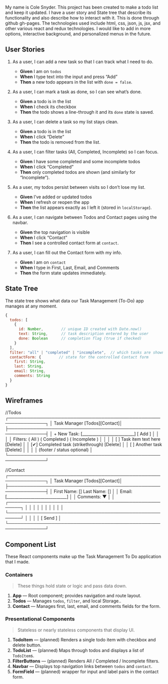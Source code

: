 My name is Cole Snyder. This project has been created to make a todo list and keep it updated. I have a user story and State tree that describe its functionality and also describe how to interact with it. This is done through github gh-pages. The technologies used include html, css, json, js, jsx, and other various react and redux technologies. I would like to add in more options, interactive background, and personalized menus in the future.

## User Stories

1. As a user, I can add a new task so that I can track what I need to do.

   - **Given** I am on `todos`
   - **When** I type text into the input and press “Add”
   - **Then** a new todo appears in the list with `done = false`.

2. As a user, I can mark a task as done, so I can see what’s done.

   - **Given** a todo is in the list
   - **When** I check its checkbox
   - **Then** the todo shows a line-through it and its `done` state is saved.

3. As a user, I can delete a task so my list stays clean.

   - **Given** a todo is in the list
   - **When** I click “Delete”
   - **Then** the todo is removed from the list.

4. As a user, I can filter tasks (All, Completed, Incomplete) so I can focus.

   - **Given** I have some completed and some incomplete todos
   - **When** I click “Completed”
   - **Then** only completed todos are shown (and similarly for “Incomplete”).

5. As a user, my todos persist between visits so I don’t lose my list.

   - **Given** I’ve added or updated todos
   - **When** I refresh or reopen the app
   - **Then** the list appears exactly as I left it (stored in `localStorage`).

6. As a user, I can navigate between Todos and Contact pages using the navbar.

   - **Given** the top navigation is visible
   - **When** I click “Contact”
   - **Then** I see a controlled contact form at `contact`.

7. As a user, I can fill out the Contact form with my info.
   - **Given** I am on `contact`
   - **When** I type in First, Last, Email, and Comments
   - **Then** the form state updates immediately.

## State Tree

The state tree shows what data our Task Management (To-Do) app manages at any moment.

```js
{
  todos: [
    {
      id: Number,        // unique ID created with Date.now()
      text: String,      // task description entered by the user
      done: Boolean      // completion flag (true if checked)
    }
  ],
  filter: "all" | "completed" | "incomplete",  // which tasks are shown
  contactForm: {        // state for the controlled Contact form
    first: String,
    last: String,
    email: String,
    comments: String
  }
}
```

## Wireframes

//Todos
┌──────────────────────────────────────────────────────────────┐
│ Task Manager [Todos][Contact]│
├──────────────────────────────────────────────────────────────┤
│ + New Task: [__________________________] [ Add ] │
│ │
│ Filters: ( All ) ( Completed ) ( Incomplete ) │
│ │
│ [ ] Task item text here [Delete] │
│ [✔] Completed task (strikethrough) [Delete] │
│ [ ] Another task [Delete] │
│ │
│ (footer / status optional) │
└──────────────────────────────────────────────────────────────┘

//Contact
┌──────────────────────────────────────────────────────────────┐
│ Task Manager [Todos][Contact]│
├──────────────────────────────────────────────────────────────┤
│ First Name: [] Last Name: [] │
│ Email: [______________________________] │
│ Comments: ▼ │
│ ┌──────────────────────────────────────────────────────┐ │
│ │ │ │
│ │ │ │
│ └──────────────────────────────────────────────────────┘ │
│ │
│ [ Send ] │
└──────────────────────────────────────────────────────────────┘

## Component List

These React components make up the Task Management To Do application that I made.

### Containers

> These things hold state or logic and pass data down.

1. **App** — Root component; provides navigation and route layout.
2. **Todos** — Manages `todos`, `filter`, and local Storage..
3. **Contact** — Manages first, last, email, and comments fields for the form.

### Presentational Components

> Stateless or nearly stateless components that display UI.

1. **TodoItem** — (planned) Renders a single todo item with checkbox and delete button.
2. **TodoList** — (planned) Maps through todos and displays a list of `TodoItem`s.
3. **FilterButtons** — (planned) Renders All / Completed / Incomplete filters.
4. **Navbar** — Displays top navigation links between `todos` and `contact`.
5. **FormField** — (planned) wrapper for input and label pairs in the contact form.
